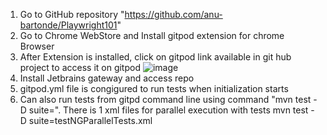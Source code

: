 1. Go to GitHub repository "https://github.com/anu-bartonde/Playwright101"
2. Go to Chrome WebStore and Install gitpod extension for chrome Browser  
3. After Extension is installed, click on gitpod link available in git hub project to access it on gitpod
  ![image](https://github.com/user-attachments/assets/10063b83-54c3-4329-9be7-066c3c83e68a)
4. Install Jetbrains gateway and access repo
5. gitpod.yml file is congigured to run tests when initialization starts
6. Can also run tests from gitpd command line using command "mvn test -D suite=<testXML file>".
   There is 1 xml files for parallel execution with tests 
    mvn test -D suite=testNGParallelTests.xml
   
   


